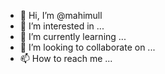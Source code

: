 - 👋 Hi, I’m @mahimull
- 👀 I’m interested in ...
- 🌱 I’m currently learning ...
- 💞️ I’m looking to collaborate on ...
- 📫 How to reach me ...

<!---
mahimull/mahimull is a ✨ special ✨ repository because its `README.md` (this file) appears on your GitHub profile.
You can click the Preview link to take a look at your changes.
--->
